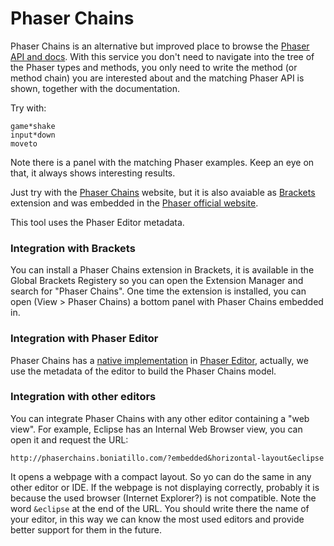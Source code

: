 # Phaser Chains

Phaser Chains is an alternative but improved place to browse the [Phaser](http://phaser.io) [API and docs](http://docs.phaser.io). With this service you don't need to navigate into the tree of the 
Phaser types and methods, you only need to write the method (or method chain) you are interested about and the matching Phaser API is shown, together with the documentation.

Try with:

```
game*shake
input*down
moveto
```

Note there is a panel with the matching Phaser examples. Keep an eye on that, it always shows interesting results.


Just try with the [Phaser Chains](http://phaserchains.boniatillo.com) website, but it is also avaiable as [Brackets](http://brackets.io) extension and was embedded in the [Phaser official website](http://phaser.io/learn/chains).

This tool uses the Phaser Editor metadata.

### Integration with Brackets

You can install a Phaser Chains extension in Brackets, it is available in the Global Brackets Registery so you can open the Extension Manager and search for "Phaser Chains". One time the extension is installed, you can open (View > Phaser Chains) a bottom panel with Phaser Chains embedded in.

### Integration with Phaser Editor

Phaser Chains has a [native implementation](http://phasereditor.boniatillo.com/blog/quick-start/035-chains) in [Phaser Editor](http://phasereditor.boniatillo.com), actually, we use the metadata of the editor to build the Phaser Chains model.

### Integration with other editors

You can integrate Phaser Chains with any other editor containing a "web view". For example, Eclipse has an Internal Web Browser view, you can open it and request the URL:

```
http://phaserchains.boniatillo.com/?embedded&horizontal-layout&eclipse
```

It opens a webpage with a compact layout. So yo can do the same in any other editor or IDE. If the webpage is not displaying correctly, probably it is because the used browser (Internet Explorer?) is not compatible. Note the word ```&eclipse``` at the end of the URL. You should write there the name of your editor, in this way we can know the most used editors and provide better support for them in the future.